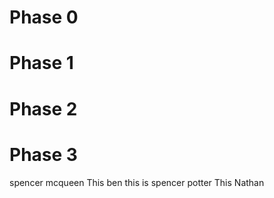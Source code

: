 # Phase 0
# Phase 1
# Phase 2
# Phase 3
spencer mcqueen
This ben
this is spencer potter
This Nathan
